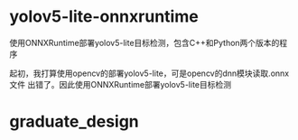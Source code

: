 # yolov5-lite-onnxruntime
使用ONNXRuntime部署yolov5-lite目标检测，包含C++和Python两个版本的程序

起初，我打算使用opencv的部署yolov5-lite，可是opencv的dnn模块读取.onnx文件
出错了。因此使用ONNXRuntime部署yolov5-lite目标检测
# graduate_design
